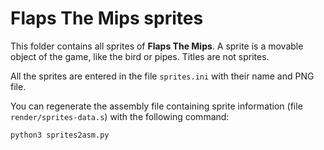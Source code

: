 # Flaps The Mips sprites

This folder contains all sprites of **Flaps The Mips**. A sprite is a movable
object of the game, like the bird or pipes. Titles are not sprites.

All the sprites are entered in the file `sprites.ini` with their name and PNG
file.

You can regenerate the assembly file containing sprite information (file
`render/sprites-data.s`) with the following command:
```sh
python3 sprites2asm.py
```
